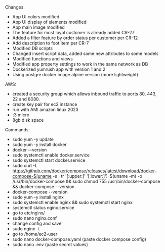 Changes:
- App UI colors modified
- App UI display of elements modified
- App main image modified
- The feature for most loyal customer is already added CR-27
- Added a filter feature by order status per customer per CR-12
- Add description to foot item per CR-7
- Modified DB scripts
- Changed insert script data, added some new attributes to some models
- Modified functions and views
- Modified app property settings to work in the same network as DB
- Dockerized yumrush app with version 1 and 2
- Using postgre docker image alpine version (more lightweight)

AWS:
- created a security group which allows inbound traffic to ports 80, 443, 22 and 8080.
- create key pair for ec2 instance
- run with AMI amazon linux 2023
- t3.micro
- 8gb disk space


Commands:
- sudo yum -y update
- sudo yum -y install docker 
- docker --version
- sudo systemctl enable docker.service
- sudo systemctl start docker.service
- sudo curl -L https://github.com/docker/compose/releases/latest/download/docker-compose-$(uname -s | tr '[:upper:]' '[:lower:]')-$(uname -m) -o /usr/bin/docker-compose && sudo chmod 755 /usr/bin/docker-compose && docker-compose --version.
- docker-compose --version
- sudo yum -y install nginx
- sudo systemctl enable nginx && sudo systemctl start nginx
- systemctl status nginx.service
- go to etc/nginx/
- sudo nano nginx.conf
- change config and save
- sudo nginx -t 
- go to /home/ec2-user
- sudo nano docker-compose.yaml (paste docker compose config)
- sudo nano .env (paste secret values)
